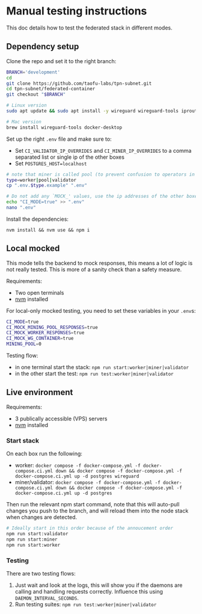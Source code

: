 # Manual testing instructions

This doc details how to test the federated stack in different modes.

## Dependency setup

Clone the repo and set it to the right branch:

```bash
BRANCH='development'
cd
git clone https://github.com/taofu-labs/tpn-subnet.git
cd tpn-subnet/federated-container
git checkout "$BRANCH"

# Linux version
sudo apt update && sudo apt install -y wireguard wireguard-tools iproute2 dnsutils iputils-ping iptables procps resolvconf

# Mac version
brew install wireguard-tools docker-desktop
```

Set up the right `.env` file and make sure to:

- Set `CI_VALIDATOR_IP_OVERRIDES` and `CI_MINER_IP_OVERRIDES` to a comma separated list or single ip of the other boxes
- Set `POSTGRES_HOST=localhost`

```bash
# note that miner is called pool (to prevent confusion to operators in prod)
type=worker|pool|validator
cp ".env.$type.example" ".env"

# Do not add any `MOCK_' values, use the ip addresses of the other boxes where relevand as miners/validators
echo "CI_MODE=true" >> ".env"
nano ".env"
```

Install the dependencies:

```
nvm install && nvm use && npm i
```


## Local mocked

This mode tells the backend to mock responses, this means a lot of logic is not really tested. This is more of a sanity check than a safety measure.

Requirements:

- Two open terminals
- [nvm](https://github.com/nvm-sh/nvm) installed


For local-only mocked testing, you need to set these variables in your `.env`s:

```bash
CI_MODE=true
CI_MOCK_MINING_POOL_RESPONSES=true
CI_MOCK_WORKER_RESPONSES=true
CI_MOCK_WG_CONTAINER=true
MINING_POOL=0
```

Testing flow:

- in one terminal start the stack: `npm run start:worker|miner|validator`
- in the other start the test: `npm run test:worker|miner|validator`


## Live environment

Requirements:

- 3 publically accessible (VPS) servers
- [nvm](https://github.com/nvm-sh/nvm) installed

### Start stack

On each box run the following:

- worker: `docker compose -f docker-compose.yml -f docker-compose.ci.yml down && docker compose -f docker-compose.yml -f docker-compose.ci.yml up -d postgres wireguard`
- miner/validator: `docker compose -f docker-compose.yml -f docker-compose.ci.yml down && docker compose -f docker-compose.yml -f docker-compose.ci.yml up -d postgres` 

Then run the relevant npm start command, note that this will auto-pull changes you push to the branch, and will reload them into the node stack when changes are detected.

```bash
# Ideally start in this order because of the annoucement order
npm run start:validator
npm run start:miner
npm run start:worker
```

### Testing

There are two testing flows:

1. Just wait and look at the logs, this will show you if the daemons are calling and handling requests correctly. Influence this using `DAEMON_INTERVAL_SECONDS`.
2. Run testing suites: `npm run test:worker|miner|validator`
